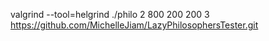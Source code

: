 valgrind --tool=helgrind ./philo 2 800 200 200 3
https://github.com/MichelleJiam/LazyPhilosophersTester.git
